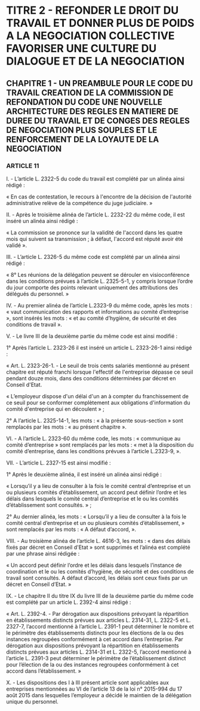 # TITRE 2 - REFONDER LE DROIT DU TRAVAIL ET DONNER PLUS DE POIDS A LA NEGOCIATION COLLECTIVE FAVORISER UNE CULTURE DU DIALOGUE ET DE LA NEGOCIATION 

## CHAPITRE 1 - UN PREAMBULE POUR LE CODE DU TRAVAIL CREATION DE LA COMMISSION DE REFONDATION DU CODE UNE NOUVELLE ARCHITECTURE DES REGLES EN MATIERE DE DUREE DU TRAVAIL ET DE CONGES  DES REGLES DE NEGOCIATION PLUS SOUPLES ET LE RENFORCEMENT DE LA LOYAUTE DE LA NEGOCIATION  

### ARTICLE 11


I. - L’article L. 2322-5 du code du travail est complété par un alinéa ainsi rédigé :

« En cas de contestation, le recours à l'encontre de la décision de l'autorité administrative
relève de la compétence du juge judiciaire. »

II. - Après le troisième alinéa de l’article L. 2232-22 du même code, il est inséré un alinéa
ainsi rédigé :

« La commission se prononce sur la validité de l'accord dans les quatre mois qui suivent
sa transmission ; à défaut, l'accord est réputé avoir été validé ».

III. - L’article L. 2326-5 du même code est complété par un alinéa ainsi rédigé :

« 8° Les réunions de la délégation peuvent se dérouler en visioconférence dans les
conditions prévues à l’article L. 2325-5-1, y compris lorsque l’ordre du jour comporte des points
relevant uniquement des attributions des délégués du personnel. »

IV. - Au premier alinéa de l’article L.2323-9 du même code, après les mots : « vaut
communication des rapports et informations au comité d’entreprise », sont insérés les mots : « et
au comité d’hygiène, de sécurité et des conditions de travail ».



V. - Le livre III de la deuxième partie du même code est ainsi modifié :

1° Après l’article L. 2323-26 il est inséré un article L. 2323-26-1 ainsi rédigé :

« Art. L. 2323-26-1. - Le seuil de trois cents salariés mentionné au présent chapitre est
réputé franchi lorsque l'effectif de l'entreprise dépasse ce seuil pendant douze mois, dans des
conditions déterminées par décret en Conseil d'Etat.

« L’employeur dispose d'un délai d'un an à compter du franchissement de ce seuil pour se
conformer complètement aux obligations d'information du comité d'entreprise qui en
découlent » ;

2° A l’article L. 2325-14-1, les mots : « à la présente sous-section » sont remplacés par
les mots : « au présent chapitre ».

VI. - A l’article L. 2323-60 du même code, les mots : « communique au comité
d’entreprise » sont remplacés par les mots : « met à la disposition du comité d’entreprise, dans
les conditions prévues à l’article L.2323-9, ».

VII. - L’article L. 2327-15 est ainsi modifié :

1° Après le deuxième alinéa, il est inséré un alinéa ainsi rédigé :

« Lorsqu’il y a lieu de consulter à la fois le comité central d’entreprise et un ou plusieurs
comités d’établissement, un accord peut définir l’ordre et les délais dans lesquels le comité
central d’entreprise et le ou les comités d’établissement sont consultés. » ;

2° Au dernier alinéa, les mots : « Lorsqu’il y a lieu de consulter à la fois le comité central
d’entreprise et un ou plusieurs comités d’établissement, » sont remplacés par les mots : « A
défaut d’accord, ».

VIII. - Au troisième alinéa de l’article L. 4616-3, les mots : « dans des délais fixés par
décret en Conseil d'Etat » sont supprimés et l’alinéa est complété par une phrase ainsi rédigée :

« Un accord peut définir l’ordre et les délais dans lesquels l’instance de coordination et le ou les
comités d’hygiène, de sécurité et des conditions de travail sont consultés. A défaut d’accord, les
délais sont ceux fixés par un décret en Conseil d’Etat. »

IX. - Le chapitre II du titre IX du livre III de la deuxième partie du même code est
complété par un article L. 2392-4 ainsi rédigé :

« Art. L. 2392-4. - Par dérogation aux dispositions prévoyant la répartition en
établissements distincts prévues aux articles L. 2314-31, L. 2322-5 et L. 2327-7, l’accord
mentionné à l’article L. 2391-1 peut déterminer le nombre et le périmètre des établissements
distincts pour les élections de la ou des instances regroupées conformément à cet accord dans
l’entreprise. Par dérogation aux dispositions prévoyant la répartition en établissements distincts
prévues aux articles L. 2314-31 et L. 2322-5, l’accord mentionné à l’article L. 2391-3 peut
déterminer le périmètre de l’établissement distinct pour l’élection de la ou des instances
regroupées conformément à cet accord dans l’établissement. »



X. - Les dispositions des I à III présent article sont applicables aux entreprises
mentionnées au VI de l’article 13 de la loi n° 2015-994 du 17 août 2015 dans lesquelles
l’employeur a décidé le maintien de la délégation unique du personnel.
